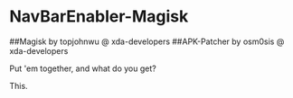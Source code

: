# NavBarEnabler-Magisk
##Magisk by topjohnwu @ xda-developers
##APK-Patcher by osm0sis @ xda-developers

Put 'em together, and what do you get?

This.

